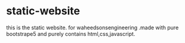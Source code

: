 # static-website
this is the static website. for waheedsonsengineering .made with pure bootstrape5 and purely contains html,css,javascript.
